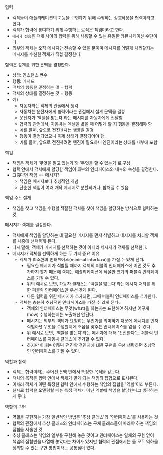 
협력
- 객체들이 애플리케이션의 기능을 구현하기 위해 수행하는 상호작용을 협력이라고 한다.
- 객체가 협력에 참여하기 위해 수행하는 로직은 책임이라고 한다.
- `메시지 전송`은 객체 사이의 협력을 위해 사용할 수 있는 유일한 커뮤니케이션 수단이다.
- 외부의 객체는 오직 메시지만 전송할 수 있을 뿐이며 메시지를 어떻게 처리할지는 메시지를 수신한 객체가 직접 결정한다.



협력은 설계를 위한 문맥을 결정한다.
- 상태: 인스턴스 변수
- 행동: 메서드
- 객체의 행동을 결정하는 것 = 협력
- 객체의 상태를 결정하는 것 = 행동
- 예)
	- 자동차라는 객체의 관점에서 생각
	- 자동차는 운전자에게 협력이라는 관점에서 설계 문맥을 결정
	- 운전자가 '엑셀을 밟는다'라는 메시지를 자동차에게 전달함
	- 협력의 관점에서, 자동차는 엑셀을 밟을 때 어떻게 할 지 행동을 결정해야 함
	- 예를 들어, 앞으로 전진한다는 행동을 결정
	- 행동이 결정되었으니 이제 상태가 결정되어야 함
	- 예를 들어, 앞으로 전진하려면 엔진이 필요하니 엔진이라는 상태를 내부에 포함


책임
- 책임은 객체가 '무엇을 알고 있는가'와 '무엇을 할 수 있는가'로 구성
- 협력 안에서 객체에게 할당한 책임이 외부의 인터페이스와 내부의 속성을 결정한다.
- 그렇다면 책임 == 메시지?
	- 책임은 메시지보다 추상적인 개념
	- 단순한 책임이 여러 개의 메시지로 분할되거나, 합쳐질 수 있음

책임 주도 설계
- 책임을 찾고 책임을 수행할 적절한 객체를 찾아 책임을 할당하는 방식으로 협력하는 것


메시지가 객체를 결정한다.
- 객체에게 책임을 할당하는 데 필요한 메시지를 먼저 식별하고 메시지를 처리할 객체를 나중에 선택하게 된다.
- 다시 말해, 객체가 메시지를 선택하는 것이 아니라 메시지가 객체를 선택한다.
- 메시지가 객체를 선택하게 하는 두 가지 중요 이유
	- 객체가 최소한의 인터페이스(minimal interface)를 가질 수 있게 된다.
		- 필요한 메시지가 식별될 때까지 객체의 퍼블릭 인터페이스에 어떤 것도 추가하지 않기 때문에 객체는 애플리케이션에 적절한 크기의 퍼블릭 인터페이스를 가질 수 있다.
		- 위의 예시로 보면, 자동차 클래스는 '엑셀을 밟는다'라는 메시지 처리를 위한 퍼블릭 인터페이스만 우선 갖게 된다.
		- 다른 협력을 위한 메시지가 추가되면, 그때 퍼블릭 인터페이스를 추가한다.
	- 객체는 충분히 추상적인 인터페이스를 가질 수 있게 된다.
		- 객체의 인터페이스는 무엇(what)을 하는지는 표현해야 하지만 어떻게(how) 수행하는지는 노출해선 안된다.
		- 메시지는 외부의 객체가 요청하는 무언가를 의미하기 때문에 메시지를 먼저 식별하면 무엇을 수행할지에 초점을 맞추는 인터페이스를 얻을 수 있다.
		- 위 예시로 보면, '엑셀을 밟는다'라는 메시지에 대해 '전진한다'는 퍼블릭 인터페이스를 자동차 클래스에 추가할 수 있다.
		- 하지만 이때는 어떻게 전진할 것인지에 대한 구현을 우선 생략하면 추상적인 인터페이스를 가질 수 있다.


역할과 협력
- 객체는 협력이라는 주어진 문맥 안에서 특정한 목적을 갖는다.
- 객체의 목적은 협력 안에서 객체가 맡게 되는 책임의 집합으로 표시된다.
- 이처러 객체가 어떤 특정한 협력 안에서 수행하는 책임의 집합을 '역할'이라 부른다.
- 실제로 협력을 모델링할 때는 특정 객체가 아닌 역할에 책임을 할당한다고 생각하는게 좋다.


역할의 구현
- 역할을 구현하는 가장 일반적인 방법은 '추상 클래스'와 '인터페이스'를 사용하는 것
- 협력의 관점에서 추상 클래스와 인터페이스는 구체 클래스들이 따라야 하는 책임의 집합을 서술한 것
- 추상 클래스는 책임의 일부를 구현해 놓은 것이고 인터페이스는 일체의 구현 없이 책임의 집합만을 나열해 놓았다는 차이가 있지만 협력의 관점에서는 둘 모두 역하을 정의할 수 있는 구현 방법이라는 공통점이 있다.





